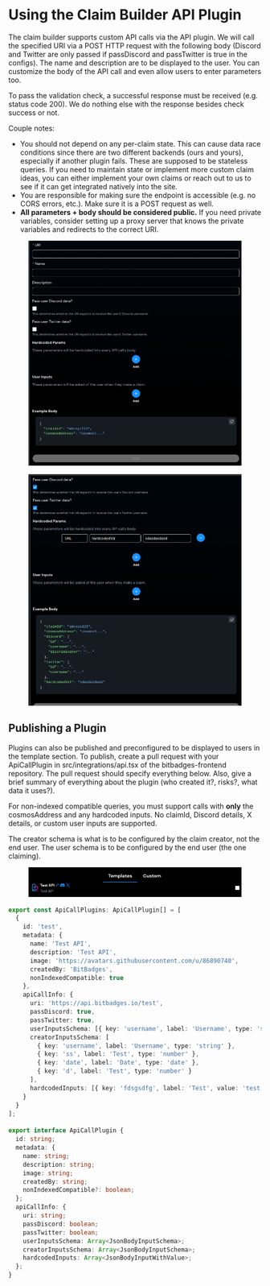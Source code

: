 # Using the Claim Builder API Plugin

The claim builder supports custom API calls via the API plugin. We will call the specified URI via a POST HTTP request with the following body (Discord and Twitter are only passed if passDiscord and passTwitter is true in the configs). The name and description are to be displayed to the user. You can customize the body of the API call and even allow users to enter parameters too.

To pass the validation check, a successful response must be received (e.g. status code 200). We do nothing else with the response besides check success or not.

Couple notes:

* You should not depend on any per-claim state. This can cause data race conditions since there are two different backends (ours and yours), especially if another plugin fails. These are supposed to be stateless queries. If you need to maintain state or implement more custom claim ideas, you can either implement your own claims or reach out to us to see if it can get integrated natively into the site.
* You are responsible for making sure the endpoint is accessible (e.g. no CORS errors, etc.). Make sure it is a POST request as well.
* **All parameters + body should be considered public.** If you need private variables, consider setting up a proxy server that knows the private variables and redirects to the correct URI.

<figure><img src="../../.gitbook/assets/image.png" alt=""><figcaption></figcaption></figure>

<figure><img src="../../.gitbook/assets/image (1).png" alt=""><figcaption></figcaption></figure>

## Publishing a Plugin

Plugins can also be published and preconfigured to be displayed to users in the template section. To publish, create a pull request with your ApiCallPlugin in src/integrations/api.tsx of the bitbadges-frontend repository. The pull request should specify everything below. Also, give a brief summary of everything about the plugin (who created it?, risks?, what data it uses?).&#x20;

For non-indexed compatible queries, you must support calls with **only** the cosmosAddress and any hardcoded inputs. No claimId, Discord details, X details, or custom user inputs are supported.&#x20;

The creator schema is what is to be configured by the claim creator, not the end user. The user schema is to be configured by the end user (the one claiming).

<figure><img src="../../.gitbook/assets/image (2).png" alt=""><figcaption></figcaption></figure>

```typescript
export const ApiCallPlugins: ApiCallPlugin[] = [
  {
    id: 'test',
    metadata: {
      name: 'Test API',
      description: 'Test API',
      image: 'https://avatars.githubusercontent.com/u/86890740',
      createdBy: 'BitBadges',
      nonIndexedCompatible: true
    },
    apiCallInfo: {
      uri: 'https://api.bitbadges.io/test',
      passDiscord: true,
      passTwitter: true,
      userInputsSchema: [{ key: 'username', label: 'Username', type: 'string' }],
      creatorInputsSchema: [
        { key: 'username', label: 'Username', type: 'string' },
        { key: 'ss', label: 'Test', type: 'number' },
        { key: 'date', label: 'Date', type: 'date' },
        { key: 'd', label: 'Test', type: 'number' }
      ],
      hardcodedInputs: [{ key: 'fdsgsdfg', label: 'Test', value: 'test' }]
    }
  }
];

export interface ApiCallPlugin {
  id: string;
  metadata: {
    name: string;
    description: string;
    image: string;
    createdBy: string;
    nonIndexedCompatible?: boolean;
  };
  apiCallInfo: {
    uri: string;
    passDiscord: boolean;
    passTwitter: boolean;
    userInputsSchema: Array<JsonBodyInputSchema>;
    creatorInputsSchema: Array<JsonBodyInputSchema>;
    hardcodedInputs: Array<JsonBodyInputWithValue>;
  };
}

```
